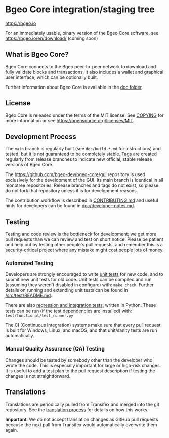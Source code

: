 Bgeo Core integration/staging tree
=====================================

https://bgeo.io

For an immediately usable, binary version of the Bgeo Core software, see
https://bgeo.io/en/download/ (coming soon)

What is Bgeo Core?
---------------------

Bgeo Core connects to the Bgeo peer-to-peer network to download and fully
validate blocks and transactions. It also includes a wallet and graphical user
interface, which can be optionally built.

Further information about Bgeo Core is available in the [doc folder](/doc).

License
-------

Bgeo Core is released under the terms of the MIT license. See [COPYING](COPYING) for more
information or see https://opensource.org/licenses/MIT.

Development Process
-------------------

The `main` branch is regularly built (see `doc/build-*.md` for instructions) and tested, but it is not guaranteed to be
completely stable. [Tags](https://github.com/bgeo-dev/bgeo-core/tags) are created
regularly from release branches to indicate new official, stable release versions of Bgeo Core.

The https://github.com/bgeo-dev/bgeo-core/gui repository is used exclusively for the
development of the GUI. Its main branch is identical in all monotree
repositories. Release branches and tags do not exist, so please do not fork
that repository unless it is for development reasons.

The contribution workflow is described in [CONTRIBUTING.md](CONTRIBUTING.md)
and useful hints for developers can be found in [doc/developer-notes.md](doc/developer-notes.md).

Testing
-------

Testing and code review is the bottleneck for development; we get more pull
requests than we can review and test on short notice. Please be patient and help out by testing
other people's pull requests, and remember this is a security-critical project where any mistake might cost people
lots of money.

### Automated Testing

Developers are strongly encouraged to write [unit tests](src/test/README.md) for new code, and to
submit new unit tests for old code. Unit tests can be compiled and run
(assuming they weren't disabled in configure) with: `make check`. Further details on running
and extending unit tests can be found in [/src/test/README.md](/src/test/README.md).

There are also [regression and integration tests](/test), written
in Python.
These tests can be run (if the [test dependencies](/test) are installed) with: `test/functional/test_runner.py`

The CI (Continuous Integration) systems make sure that every pull request is built for Windows, Linux, and macOS,
and that unit/sanity tests are run automatically.

### Manual Quality Assurance (QA) Testing

Changes should be tested by somebody other than the developer who wrote the
code. This is especially important for large or high-risk changes. It is useful
to add a test plan to the pull request description if testing the changes is
not straightforward.

Translations
------------
Translations are periodically pulled from Transifex and merged into the git repository. See the
[translation process](doc/translation_process.md) for details on how this works.

**Important**: We do not accept translation changes as GitHub pull requests because the next
pull from Transifex would automatically overwrite them again.
